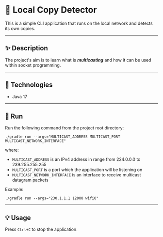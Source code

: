 # 📡 Local Copy Detector

This is a simple CLI application that runs on the local network and detects its own copies.

---

## ✨ Description

The project's aim is to learn what is **_multicasting_** and how it can be used within socket programming.

---

## 🧰 Technologies

- Java 17

---

## 🚀 Run

Run the following command from the project root directory:

```
./gradle run --args="MULTICAST_ADDRESS MULTICAST_PORT MULTICAST_NETWORK_INTERFACE"
```

where:

- `MULTICAST_ADDRESS` is an IPv4 address in range from 224.0.0.0 to 239.255.255.255
- `MULTICAST_PORT` is a port which the application will be listening on
- `MULTICAST_NETWORK_INTERFACE` is an interface to receive multicast datagram packets

Example:

```
./gradle run --args="230.1.1.1 12000 wifi0"
```

---

## 💡 Usage

Press `Ctrl+C` to stop the application.